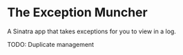 # The Exception Muncher

A Sinatra app that takes exceptions for you to view in a log.

TODO: Duplicate management
